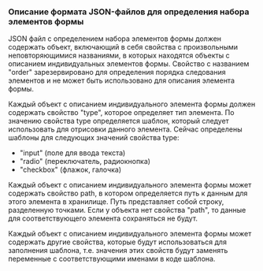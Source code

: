 ### Описание формата JSON-файлов для определения набора элементов формы

JSON файл с определением набора элементов формы должен содержать объект,
включающий в себя свойства с произвольными неповторяющимися названиями, в которых
 находятся объекты с описанием индивидуальных элементов формы. Свойство с названием 
 "order" зарезервировано для определения порядка следования элементов
 и не может быть использовано для описания элемента формы.
  
  
Каждый объект с описанием индивидуального элемента формы должен содержать свойство "type",
которое определяет тип элемента. По значению свойства type определяется шаблон, который следует
использовать для отрисовки данного элемента.
 Сейчас определены шаблоны для следующих значений свойства type:

- "input" (поле для ввода текста)
- "radio" (переключатель, радиокнопка)
- "checkbox" (флажок, галочка)

Каждый объект с описанием индивидуального элемента формы может содержать свойство path, в котором
определяется путь к данным для этого элемента в хранилище. Путь представляет собой строку,
 разделенную точками. Если у объекта нет свойства "path", то данные для соответствующего элемента
сохраняться не будут.

Каждый объект с описанием индивидуального элемента формы может содержать другие свойства,
которые будут использоваться для заполнения шаблона, т.е. значения этих свойств будут заменять 
переменные с соответствующими именами в коде шаблона.
